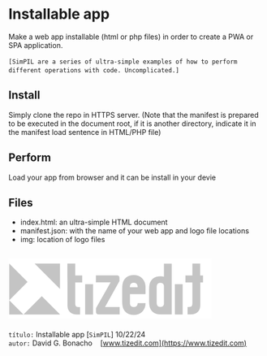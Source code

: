 
# Installable app
Make a web app installable (html or php files) in order to create a PWA or SPA application.

`[SimPIL are a series of ultra-simple examples of how to perform different operations with code. Uncomplicated.]`

## Install
Simply clone the repo in HTTPS server. (Note that the manifest is prepared to be executed in the document root, if it is another directory, indicate it in the manifest load sentence in HTML/PHP file)

## Perform
Load your app from browser and it can be install in your devie

## Files
- index.html: an ultra-simple HTML document 
- manifest.json: with the name of your web app and logo file locations
- img: location of logo files



![](img/logo.svg)
---
`título:` Installable app [`SimPIL`] 10/22/24\
`autor:` David G. Bonacho &nbsp;&nbsp;  [www.tizedit.com](https://www.tizedit.com)

